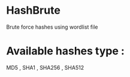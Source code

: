 # HashBrute
Brute force hashes using wordlist file

# Available hashes type :
MD5   ,   SHA1    ,   SHA256    ,   SHA512
